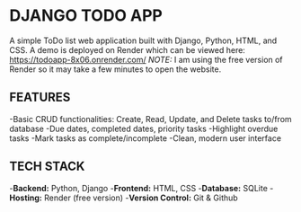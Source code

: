 # DJANGO TODO APP

A simple ToDo list web application built with Django, Python, HTML, and CSS.
A demo is deployed on Render which can be viewed here: https://todoapp-8x06.onrender.com/
*NOTE:* I am using the free version of Render so it may take a few minutes to open the website.

## FEATURES
-Basic CRUD functionalities: Create, Read, Update, and Delete tasks to/from database
-Due dates, completed dates, priority tasks
-Highlight overdue tasks
-Mark tasks as complete/incomplete
-Clean, modern user interface

## TECH STACK
-**Backend:** Python, Django
-**Frontend:** HTML, CSS
-**Database:** SQLite
-**Hosting:** Render (free version)
-**Version Control:** Git & Github
